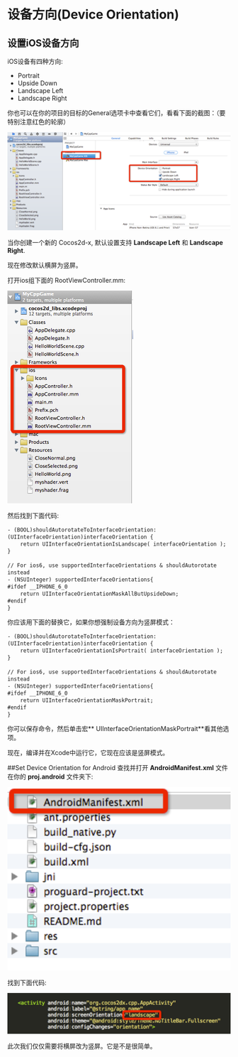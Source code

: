 # 设备方向(Device Orientation)

## 设置iOS设备方向

iOS设备有四种方向:

- Portrait
- Upside Down
- Landscape Left
- Landscape Right


你也可以在你的项目的目标的General选项卡中查看它们，看看下面的截图：（要特别注意红色的轮廓）

![img](res/ios_device_orientation.png)

当你创建一个新的 Cocos2d-x, 默认设置支持 **Landscape Left** 和 **Landscape Right**.

现在修改默认横屏为竖屏。

打开ios组下面的 RootViewController.mm:

![img](res/rootviewcontroller.png)

然后找到下面代码:

```
- (BOOL)shouldAutorotateToInterfaceOrientation:(UIInterfaceOrientation)interfaceOrientation {
    return UIInterfaceOrientationIsLandscape( interfaceOrientation );
}

// For ios6, use supportedInterfaceOrientations & shouldAutorotate instead
- (NSUInteger) supportedInterfaceOrientations{
#ifdef __IPHONE_6_0
    return UIInterfaceOrientationMaskAllButUpsideDown;
#endif
}
```

你应该用下面的替换它，如果你想强制设备方向为竖屏模式：

```
- (BOOL)shouldAutorotateToInterfaceOrientation:(UIInterfaceOrientation)interfaceOrientation {
    return UIInterfaceOrientationIsPortrait( interfaceOrientation );
}

// For ios6, use supportedInterfaceOrientations & shouldAutorotate instead
- (NSUInteger) supportedInterfaceOrientations{
#ifdef __IPHONE_6_0
    return UIInterfaceOrientationMaskPortrait;
#endif
}
```


你可以保存命令，然后单击宏** UIInterfaceOrientationMaskPortrait**看其他选项。 

现在，编译并在Xcode中运行它，它现在应该是竖屏模式。

##Set Device Orientation for Android
查找并打开 **AndroidManifest.xml** 文件在你的 **proj.android** 文件夹下:

![img](res/manifest.png)

找到下面代码:

![img](res/androidorientation.png)

此次我们仅仅需要将横屏改为竖屏。它是不是很简单。

